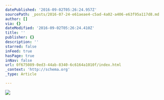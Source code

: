 ```yaml
---
datePublished: '2016-09-02T05:26:24.957Z'
sourcePath: _posts/2016-07-24-e61aeae4-c5ad-4a02-a406-e63f95a117d8.md
author: []
via: {}
dateModified: '2016-09-02T05:26:24.410Z'
title: ''
publisher: {}
description: ''
starred: false
inFeed: true
hasPage: true
inNav: false
url: 0f675089-0ed3-44ab-8340-6c6164a1010f/index.html
_context: 'http://schema.org'
_type: Article

---
```

![](https://the-grid-user-content.s3-us-west-2.amazonaws.com/f1a3f041-e9ac-4820-aa02-d0597336fe95.jpg)